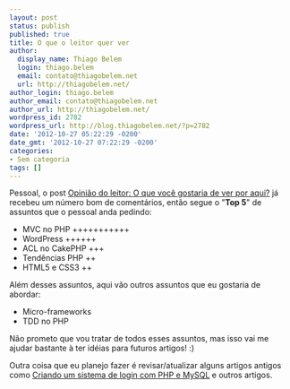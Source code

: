 ```yaml
---
layout: post
status: publish
published: true
title: O que o leitor quer ver
author:
  display_name: Thiago Belem
  login: thiago.belem
  email: contato@thiagobelem.net
  url: http://thiagobelem.net/
author_login: thiago.belem
author_email: contato@thiagobelem.net
author_url: http://thiagobelem.net/
wordpress_id: 2782
wordpress_url: http://blog.thiagobelem.net/?p=2782
date: '2012-10-27 05:22:29 -0200'
date_gmt: '2012-10-27 07:22:29 -0200'
categories:
- Sem categoria
tags: []
---
```

<p>Pessoal, o post <a title="Opinião do leitor: O que você gostaria de ver por aqui?" href="http://blog.thiagobelem.net/opiniao-do-leitor-o-que-voce-gostaria-de-ver-por-aqui/">Opinião do leitor: O que você gostaria de ver por aqui?</a> já recebeu um número bom de comentários, então segue o "<strong>Top 5</strong>" de assuntos que o pessoal anda pedindo:</p>
<ul>
<li>MVC no PHP +++++++++++</li>
<li>WordPress ++++++</li>
<li>ACL no CakePHP +++</li>
<li>Tendências PHP ++</li>
<li>HTML5 e CSS3 ++</li>
</ul>
<p>Além desses assuntos, aqui vão outros assuntos que eu gostaria de abordar:</p>
<ul>
<li>Micro-frameworks</li>
<li>TDD no PHP</li>
</ul>
<p>Não prometo que vou tratar de todos esses assuntos, mas isso vai me ajudar bastante à ter idéias para futuros artigos! :)</p>
<p>Outra coisa que eu planejo fazer é revisar/atualizar alguns artigos antigos como <a href="http://blog.thiagobelem.net/criando-um-sistema-de-login-com-php-e-mysql/" data-bump-view="tp">Criando um sistema de login com PHP e MySQL</a> e outros artigos.</p>
